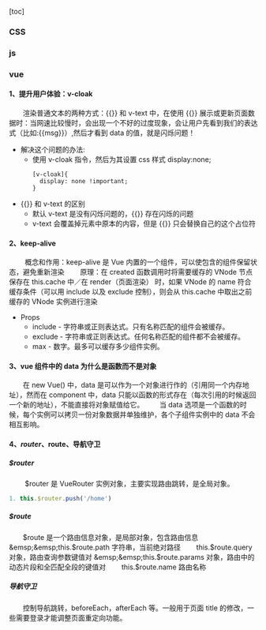 <!--
 * @Description: 
 * @Author: mobai
 * @Date: 2022-09-02 09:55:19
 * @LastEditors: mobai
 * @LastEditTime: 2022-09-05 16:51:11
 * @FilePath: \bookstore-Management\interview.md
-->
[toc]
### CSS
### js
### vue
#### 1、提升用户体验：v-cloak
&emsp;&emsp;渲染普通文本的两种方式：{{}} 和 v-text 中，在使用 {{}} 展示或更新页面数据时：当网速比较慢时，会出现一个不好的过度现象，会让用户先看到我们的表达式（比如:{{msg}}）,然后才看到 data 的值，就是闪烁问题！
* 解决这个问题的办法:
  * 使用 v-cloak 指令，然后为其设置 css 样式 display:none;
    ```
    [v-cloak]{
      display: none !important;
    }
    ```
* {{}} 和 v-text 的区别
  * 默认 v-text 是没有闪烁问题的，{{}} 存在闪烁的问题
  * v-text 会覆盖掉元素中原本的内容，但是 {{}} 只会替换自己的这个占位符
#### 2、keep-alive
&emsp;&emsp; 概念和作用：keep-alive 是 Vue 内置的一个组件，可以使包含的组件保留状态，避免重新渲染
&emsp;&emsp;原理：在 created 函数调用时将需要缓存的 VNode 节点保存在 this.cache 中／在 render（页面渲染） 时，如果 VNode 的 name 符合缓存条件（可以用 include 以及 exclude 控制），则会从 this.cache 中取出之前缓存的 VNode 实例进行渲染
* Props
  * include - 字符串或正则表达式。只有名称匹配的组件会被缓存。
  * exclude - 字符串或正则表达式。任何名称匹配的组件都不会被缓存。
  * max - 数字。最多可以缓存多少组件实例。
#### 3、vue 组件中的 data 为什么是函数而不是对象
&emsp;&emsp;在 new Vue() 中，data 是可以作为一个对象进行作的（引用同一个内存地址），然而在 component 中，data 只能以函数的形式存在（每次引用的时候返回一个新的地址），不能直接将对象赋值给它。
&emsp;&emsp;当 data 选项是一个函数的时候，每个实例可以拷贝一份对象数据并单独维护，各个子组件实例中的 data 不会相互影响。
#### 4、$router、$route、导航守卫
##### $router
&emsp;&emsp; $router 是 VueRouter 实例对象，主要实现路由跳转，是全局对象。
```javaScript
1. this.$router.push('/home')
```
##### $route
&emsp;&emsp;$route 是一个路由信息对象，是局部对象，包含路由信息
&emsp;&emsp;this.$route.path 字符串，当前绝对路径
&emsp;&emsp;this.$route.query 对象，路由查询参数键值对
&emsp;&emsp;this.$route.params 对象，路由中的动态片段和全匹配全段的键值对
&emsp;&emsp;this.$route.name 路由名称
##### 导航守卫
&emsp;&emsp;控制导航跳转，beforeEach，afterEach 等。一般用于页面 title 的修改，一些需要登录才能调整页面重定向功能。


